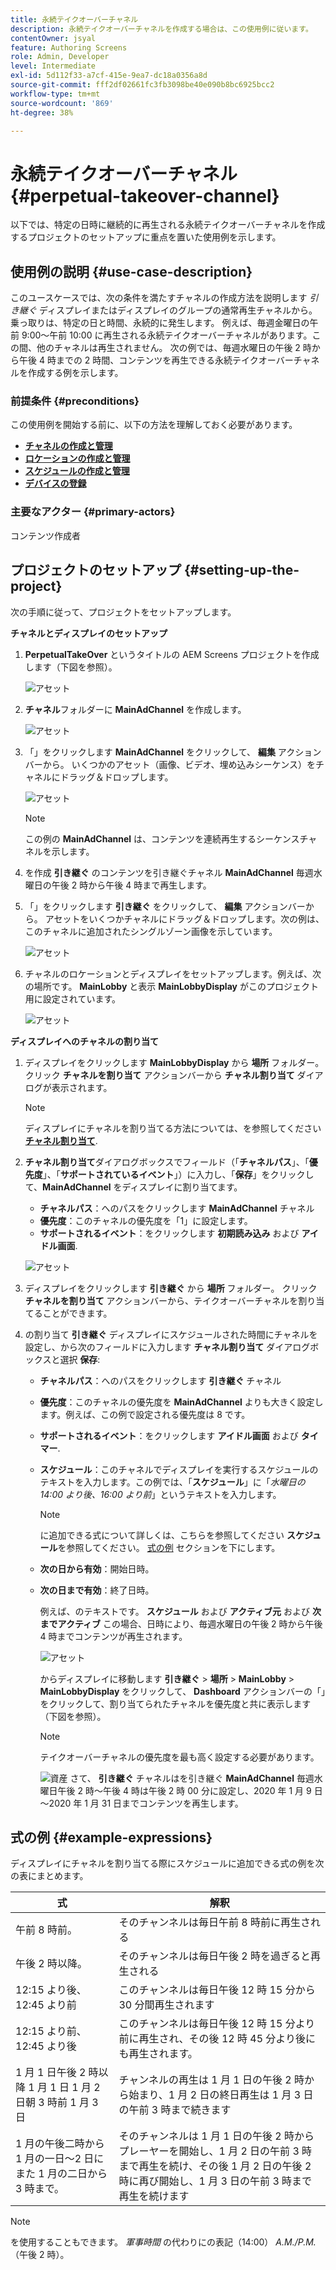 ```yaml
---
title: 永続テイクオーバーチャネル
description: 永続テイクオーバーチャネルを作成する場合は、この使用例に従います。
contentOwner: jsyal
feature: Authoring Screens
role: Admin, Developer
level: Intermediate
exl-id: 5d112f33-a7cf-415e-9ea7-dc18a0356a8d
source-git-commit: fff2df02661fc3fb3098be40e090b8bc6925bcc2
workflow-type: tm+mt
source-wordcount: '869'
ht-degree: 38%

---
```


# 永続テイクオーバーチャネル {#perpetual-takeover-channel}

以下では、特定の日時に継続的に再生される永続テイクオーバーチャネルを作成するプロジェクトのセットアップに重点を置いた使用例を示します。

## 使用例の説明 {#use-case-description}

このユースケースでは、次の条件を満たすチャネルの作成方法を説明します *引き継ぐ* ディスプレイまたはディスプレイのグループの通常再生チャネルから。 乗っ取りは、特定の日と時間、永続的に発生します。
例えば、毎週金曜日の午前 9:00～午前 10:00 に再生される永続テイクオーバーチャネルがあります。この間、他のチャネルは再生されません。 次の例では、毎週水曜日の午後 2 時から午後 4 時までの 2 時間、コンテンツを再生できる永続テイクオーバーチャネルを作成する例を示します。

### 前提条件 {#preconditions}

この使用例を開始する前に、以下の方法を理解しておく必要があります。

* **[チャネルの作成と管理](managing-channels.md)**
* **[ロケーションの作成と管理](managing-locations.md)**
* **[スケジュールの作成と管理](managing-schedules.md)**
* **[デバイスの登録](device-registration.md)**

### 主要なアクター {#primary-actors}

コンテンツ作成者

## プロジェクトのセットアップ {#setting-up-the-project}

次の手順に従って、プロジェクトをセットアップします。

**チャネルとディスプレイのセットアップ**

1. **PerpetualTakeOver** というタイトルの AEM Screens プロジェクトを作成します（下図を参照）。

   ![アセット](assets/p_usecase1.png)

1. **チャネル**&#x200B;フォルダーに **MainAdChannel** を作成します。

   ![アセット](assets/p_usecase2.png)

1. 「」をクリックします **MainAdChannel** をクリックして、 **編集** アクションバーから。 いくつかのアセット（画像、ビデオ、埋め込みシーケンス）をチャネルにドラッグ＆ドロップします。

   ![アセット](assets/p_usecase3.png)


   >[!NOTE]
   >この例の **MainAdChannel** は、コンテンツを連続再生するシーケンスチャネルを示します。

1. を作成 **引き継ぐ** のコンテンツを引き継ぐチャネル **MainAdChannel** 毎週水曜日の午後 2 時から午後 4 時まで再生します。

1. 「」をクリックします **引き継ぐ** をクリックして、 **編集** アクションバーから。 アセットをいくつかチャネルにドラッグ＆ドロップします。次の例は、このチャネルに追加されたシングルゾーン画像を示しています。

   ![アセット](assets/p_usecase4.png)

1. チャネルのロケーションとディスプレイをセットアップします。例えば、次の場所です。 **MainLobby** と表示 **MainLobbyDisplay** がこのプロジェクト用に設定されています。

   ![アセット](assets/p_usecase5.png)

**ディスプレイへのチャネルの割り当て**

1. ディスプレイをクリックします **MainLobbyDisplay** から **場所** フォルダー。 クリック **チャネルを割り当て** アクションバーから **チャネル割り当て** ダイアログが表示されます。

   >[!NOTE]
   >ディスプレイにチャネルを割り当てる方法については、を参照してください **[チャネル割り当て](channel-assignment.md)**.

1. **チャネル割り当て**&#x200B;ダイアログボックスでフィールド（「**チャネルパス**」、「**優先度**」、「**サポートされているイベント**」）に入力し、「**保存**」をクリックして、**MainAdChannel** をディスプレイに割り当てます。

   * **チャネルパス**：へのパスをクリックします **MainAdChannel** チャネル
   * **優先度**：このチャネルの優先度を「1」に設定します。
   * **サポートされるイベント**：をクリックします **初期読み込み** および **アイドル画面**.

   ![アセット](assets/p_usecase6.png)

1. ディスプレイをクリックします **引き継ぐ** から **場所** フォルダー。 クリック **チャネルを割り当て** アクションバーから、テイクオーバーチャネルを割り当てることができます。

1. の割り当て **引き継ぐ** ディスプレイにスケジュールされた時間にチャネルを設定し、から次のフィールドに入力します **チャネル割り当て** ダイアログボックスと選択 **保存**:

   * **チャネルパス**：へのパスをクリックします **引き継ぐ** チャネル
   * **優先度**：このチャネルの優先度を **MainAdChannel** よりも大きく設定します。例えば、この例で設定される優先度は 8 です。
   * **サポートされるイベント**：をクリックします **アイドル画面** および **タイマー**.
   * **スケジュール**：このチャネルでディスプレイを実行するスケジュールのテキストを入力します。この例では、「**スケジュール**」に「*水曜日の 14:00 より後、16:00 より前*」というテキストを入力します。

     >[!NOTE]
     >に追加できる式について詳しくは、こちらを参照してください **スケジュール**&#x200B;を参照してください。 [式の例](#example-expressions) セクションを下にします。
   * **次の日から有効**：開始日時。
   * **次の日まで有効**：終了日時。

     例えば、のテキストです。 **スケジュール** および **アクティブ元** および **次までアクティブ** この場合、日時により、毎週水曜日の午後 2 時から午後 4 時までコンテンツが再生されます。


     ![アセット](assets/p_usecase7.png)

     からディスプレイに移動します **引き継ぐ** > **場所** > **MainLobby** > **MainLobbyDisplay** をクリックして、 **Dashboard** アクションバーの「」をクリックして、割り当てられたチャネルを優先度と共に表示します（下図を参照）。

     >[!NOTE]
     >テイクオーバーチャネルの優先度を最も高く設定する必要があります。

     ![資産](assets/p_usecase8.png)
さて、 **引き継ぐ** チャネルはを引き継ぐ **MainAdChannel** 毎週水曜日午後 2 時～午後 4 時は午後 2 時 00 分に設定し、2020 年 1 月 9 日～2020 年 1 月 31 日までコンテンツを再生します。

## 式の例 {#example-expressions}

ディスプレイにチャネルを割り当てる際にスケジュールに追加できる式の例を次の表にまとめます。

| **式** | **解釈** |
|---|---|
| 午前 8 時前。 | そのチャンネルは毎日午前 8 時前に再生される |
| 午後 2 時以降。 | そのチャンネルは毎日午後 2 時を過ぎると再生される |
| 12:15 より後、12:45 より前 | このチャンネルは毎日午後 12 時 15 分から 30 分間再生されます |
| 12:15 より前、12:45 より後 | このチャンネルは毎日午後 12 時 15 分より前に再生され、その後 12 時 45 分より後にも再生されます。 |
| 1 月 1 日午後 2 時以降 1 月 1 日 1 月 2 日朝 3 時前 1 月 3 日 | チャンネルの再生は 1 月 1 日の午後 2 時から始まり、1 月 2 日の終日再生は 1 月 3 日の午前 3 時まで続きます |
| 1 月の午後二時から 1 月の一日～2 日にまた 1 月の二日から 3 時まで。 | そのチャンネルは 1 月 1 日の午後 2 時からプレーヤーを開始し、1 月 2 日の午前 3 時まで再生を続け、その後 1 月 2 日の午後 2 時に再び開始し、1 月 3 日の午前 3 時まで再生を続けます |

>[!NOTE]
>
>を使用することもできます。 _軍事時間_ の代わりにの表記（14:00） *A.M./P.M.* （午後 2 時）。
